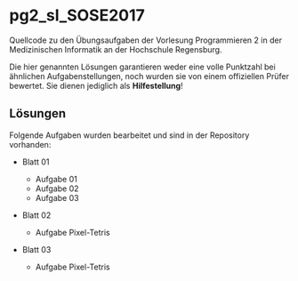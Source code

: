 # pg2_sl_SOSE2017

Quellcode zu den Übungsaufgaben der Vorlesung Programmieren 2 in der Medizinischen Informatik an der Hochschule Regensburg.

Die hier genannten Lösungen garantieren weder eine volle Punktzahl bei ähnlichen Aufgabenstellungen, noch wurden sie von einem offiziellen Prüfer bewertet. Sie dienen jediglich als **Hilfestellung**!

## Lösungen

Folgende Aufgaben wurden bearbeitet und sind in der Repository vorhanden:

+   Blatt 01
    - Aufgabe 01
    - Aufgabe 02
    - Aufgabe 03
    
+   Blatt 02
    - Aufgabe Pixel-Tetris
    
+   Blatt 03
    - Aufgabe Pixel-Tetris